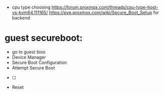 * cpu type choosing https://forum.proxmox.com/threads/cpu-type-host-vs-kvm64.111165/
https://pve.proxmox.com/wiki/Secure_Boot_Setup for backend
# guest secureboot:
* go to guest bios
* Device Manager
* Secure Boot Configuration
* Attempt Secure Boot 
* [ ]
* Reset

